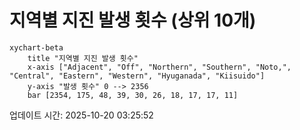# 지역별 지진 발생 횟수 (상위 10개)

```mermaid
xychart-beta
    title "지역별 지진 발생 횟수"
    x-axis ["Adjacent", "Off", "Northern", "Southern", "Noto,", "Central", "Eastern", "Western", "Hyuganada", "Kiisuido"]
    y-axis "발생 횟수" 0 --> 2356
    bar [2354, 175, 48, 39, 30, 26, 18, 17, 17, 11]
```

업데이트 시간: 2025-10-20 03:25:52
